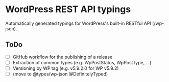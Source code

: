 # WordPress REST API typings

Automatically generated typings for WordPress's built-in RESTful API (/wp-json).

## ToDo

- [ ] GitHub workflow for the publishing of a release
- [ ] Extraction of common types (e.g. WpPostStatus, WpPostType, …)
- [ ] Versioning by WP tag (e.g. v5.9.2.0 for WP v5.9.2)
- [ ] (move to @types/wp-json @DefinitelyTyped)
